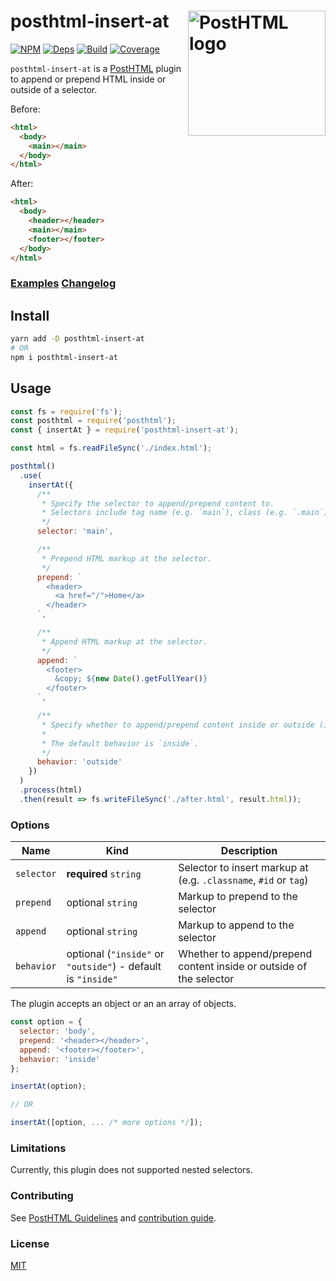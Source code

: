 # posthtml-insert-at <img align="right" width="220" height="200" title="PostHTML logo" src="http://posthtml.github.io/posthtml/logo.svg">

[![NPM][npm]][npm-url]
[![Deps][deps]][deps-url]
[![Build][build]][build-badge]
[![Coverage][codecov-shield]][codecov]

`posthtml-insert-at` is a [PostHTML](https://github.com/posthtml/posthtml) plugin to append or prepend HTML inside or outside of a selector.

Before:

```html
<html>
  <body>
    <main></main>
  </body>
</html>
```

After:

```html
<html>
  <body>
    <header></header>
    <main></main>
    <footer></footer>
  </body>
</html>
```

### [Examples](examples/) [Changelog](CHANGELOG.md)

## Install

```bash
yarn add -D posthtml-insert-at
# OR
npm i posthtml-insert-at
```

## Usage

```js
const fs = require('fs');
const posthtml = require('posthtml');
const { insertAt } = require('posthtml-insert-at');

const html = fs.readFileSync('./index.html');

posthtml()
  .use(
    insertAt({
      /**
       * Specify the selector to append/prepend content to.
       * Selectors include tag name (e.g. `main`), class (e.g. `.main`) or id (e.g. `#main`).
       */
      selector: 'main',

      /**
       * Prepend HTML markup at the selector.
       */
      prepend: `
        <header>
          <a href="/">Home</a>
        </header>
      `,

      /**
       * Append HTML markup at the selector.
       */
      append: `
        <footer>
          &copy; ${new Date().getFullYear()}
        </footer>
      `,

      /**
       * Specify whether to append/prepend content inside or outside (i.e. adjacent to) of the selector.
       *
       * The default behavior is `inside`.
       */
      behavior: 'outside'
    })
  )
  .process(html)
  .then(result => fs.writeFileSync('./after.html', result.html));
```

### Options

| Name       | Kind                                                         | Description                                                         |
| ---------- | ------------------------------------------------------------ | ------------------------------------------------------------------- |
| `selector` | **required** `string`                                        | Selector to insert markup at (e.g. `.classname`, `#id` or `tag`)    |
| `prepend`  | optional `string`                                            | Markup to prepend to the selector                                   |
| `append`   | optional `string`                                            | Markup to append to the selector                                    |
| `behavior` | optional (`"inside"` or `"outside"`) - default is `"inside"` | Whether to append/prepend content inside or outside of the selector |

The plugin accepts an object or an an array of objects.

```js
const option = {
  selector: 'body',
  prepend: '<header></header>',
  append: '<footer></footer>',
  behavior: 'inside'
};

insertAt(option);

// OR

insertAt([option, ... /* more options */]);
```

### Limitations

Currently, this plugin does not supported nested selectors.

### Contributing

See [PostHTML Guidelines](https://github.com/posthtml/posthtml/tree/master/docs) and [contribution guide](CONTRIBUTING.md).

### License

[MIT](LICENSE)

[npm]: https://img.shields.io/npm/v/posthtml-insert-at.svg?color=blue
[npm-url]: https://npmjs.com/package/posthtml-insert-at
[deps]: https://david-dm.org/metonym/posthtml-insert-at.svg
[deps-url]: https://david-dm.org/metonym/posthtml-insert-at
[build]: https://travis-ci.com/metonym/posthtml-insert-at.svg?branch=master
[build-badge]: https://travis-ci.com/metonym/posthtml-insert-at
[codecov]: https://codecov.io/gh/metonym/posthtml-insert-at
[codecov-shield]: https://img.shields.io/codecov/c/github/metonym/posthtml-insert-at.svg
